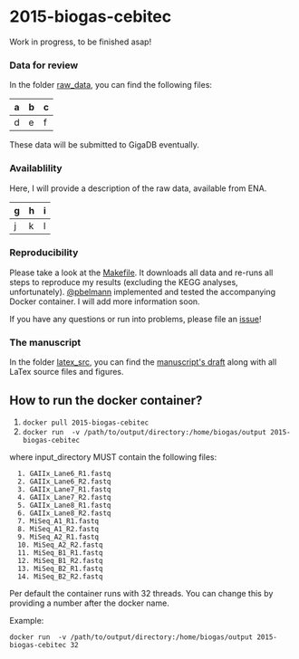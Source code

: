 # 2015-biogas-cebitec

Work in progress, to be finished asap!

### Data for review

In the folder [raw_data](raw_data), you can find the following files:

a | b | c
--- | --- | ---
d | e | f

These data will be submitted to GigaDB eventually.

### Availablility

Here, I will provide a description of the raw data, available from ENA.

g | h | i
--- | --- | ---
j | k | l

### Reproducibility

Please take a look at the [Makefile](Makefile). It downloads all data and re-runs all steps to reproduce my results (excluding the KEGG analyses, unfortunately). [@pbelmann](https://github.com/pbelmann) implemented and tested the accompanying Docker container. I will add more information soon.

If you have any questions or run into problems, please file an [issue](https://github.com/abremges/2015-biogas-cebitec/issues)!

### The manuscript

In the folder [latex_src](latex_src), you can find the [manuscript's draft](latex_src/bremges_gigascience_2015.pdf) along with all LaTex source files and figures.

## How to run the docker container?

1. `docker pull 2015-biogas-cebitec`
2. `docker run  -v /path/to/output/directory:/home/biogas/output 2015-biogas-cebitec`

  where input_directory MUST contain the following files:
      
      1. GAIIx_Lane6_R1.fastq
      2. GAIIx_Lane6_R2.fastq
      3. GAIIx_Lane7_R1.fastq
      4. GAIIx_Lane7_R2.fastq
      5. GAIIx_Lane8_R1.fastq
      6. GAIIx_Lane8_R2.fastq
      7. MiSeq_A1_R1.fastq
      8. MiSeq_A1_R2.fastq
      9. MiSeq_A2_R1.fastq
      10. MiSeq_A2_R2.fastq
      11. MiSeq_B1_R1.fastq
      12. MiSeq_B1_R2.fastq
      13. MiSeq_B2_R1.fastq
      14. MiSeq_B2_R2.fastq
     
Per default the container runs with 32 threads. You can change this by providing a number after the docker name.

Example:

`docker run  -v /path/to/output/directory:/home/biogas/output 2015-biogas-cebitec 32`
